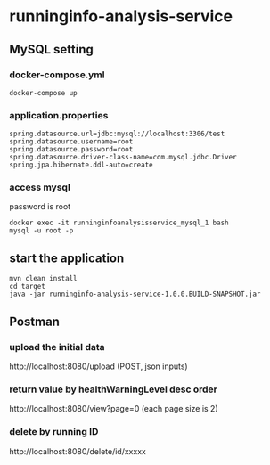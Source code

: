 # runninginfo-analysis-service
## MySQL setting
### docker-compose.yml
```
docker-compose up
```
### application.properties
```
spring.datasource.url=jdbc:mysql://localhost:3306/test
spring.datasource.username=root
spring.datasource.password=root
spring.datasource.driver-class-name=com.mysql.jdbc.Driver
spring.jpa.hibernate.ddl-auto=create
```
### access mysql
password is root
```
docker exec -it runninginfoanalysisservice_mysql_1 bash
mysql -u root -p
```
## start the application
```
mvn clean install
cd target
java -jar runninginfo-analysis-service-1.0.0.BUILD-SNAPSHOT.jar 
```
## Postman
### upload the initial data
http://localhost:8080/upload (POST, json inputs)
### return value by healthWarningLevel desc order
http://localhost:8080/view?page=0 (each page size is 2)
### delete by running ID
http://localhost:8080/delete/id/xxxxx

